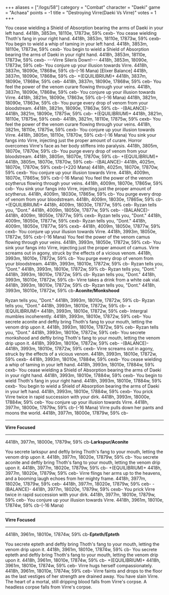 +++
aliases = ["/logs/58"]
category = "Combat"
character = "Daeki"
game = "Achaea"
points = -1
title = "Destroying Virre(Daeki Vs Virre)"
votes = 1
+++

You cease wielding a Shield of Absorption bearing the arms of Daeki in your left
hand.
4418h, 3853m, 18110e, 17873w, 59% cexb-
You cease wielding Thoth's fang in your right hand.
4418h, 3853m, 18110e, 17873w, 59% cexb-
You begin to wield a whip of taming in your left hand.
4418h, 3853m, 18110e, 17873w, 59% cexb-
You begin to wield a Shield of Absorption bearing the arms of Daeki in your 
right hand.
4418h, 3853m, 18110e, 17873w, 59% cexb-
---Virre Sileris Down!---
4418h, 3853m, 18090e, 17873w, 59% ceb-
You conjure up your illusion towards Virre.
4418h, 3837m, 18090e, 17868w, 59% cb-(-16 Mana)
[Elixer Balance] 
4418h, 3837m, 18090e, 17868w, 59% cb-
+(EQUILIBRIUM)+
4418h, 3837m, 18090e, 17868w, 59% ceb-
4418h, 3837m, 18090e, 17868w, 59% ceb-
You feel the power of the venom curare flowing through your veins.
4418h, 3837m, 18090e, 17868w, 59% ceb-
You conjure up your illusion towards Virre.
4418h, 3821m, 18090e, 17863w, 59% cb-(-16 Mana)
4418h, 3821m, 18090e, 17863w, 59% cb-
You purge every drop of venom from your bloodstream.
4418h, 3821m, 18090e, 17863w, 59% cb-
-(BALANCE)-
4418h, 3821m, 18090e, 17875w, 59% cxb-
+(EQUILIBRIUM)+
4418h, 3821m, 18110e, 17875w, 59% cexb-
4418h, 3821m, 18110e, 17875w, 59% cexb-
You feel the power of the venom curare flowing through your veins.
4418h, 3821m, 18110e, 17875w, 59% cexb-
You conjure up your illusion towards Virre.
4418h, 3805m, 18110e, 17870w, 59% cxb-(-16 Mana)
You sink your fangs into Virre, injecting just the proper amount of curare.
Horror overcomes Virre's face as her body stiffens into paralysis.
4418h, 3805m, 18070e, 17870w, 59% cb-
You purge every drop of venom from your bloodstream.
4418h, 3805m, 18070e, 17870w, 59% cb-
+(EQUILIBRIUM)+
4418h, 3805m, 18070e, 17870w, 59% ceb-
-(BALANCE)-
4418h, 4025m, 18070e, 17870w, 59% cexb-(+220 Mana)
4418h, 4025m, 18070e, 17870w, 59% cexb-
You conjure up your illusion towards Virre.
4418h, 4009m, 18070e, 17865w, 59% cxb-(-16 Mana)
You feel the power of the venom scytherus flowing through your veins.
4418h, 4009m, 18070e, 17865w, 59% cxb-
You sink your fangs into Virre, injecting just the proper amount of scytherus.
4418h, 4009m, 18030e, 17865w, 59% cb-
You purge every drop of venom from your bloodstream.
4418h, 4009m, 18030e, 17865w, 59% cb-
+(EQUILIBRIUM)+
4418h, 4009m, 18030e, 17877w, 59% ceb-
Ryzan tells you, "Dont."
4418h, 4009m, 18050e, 17877w, 59% ceb-
-(BALANCE)-
4418h, 4009m, 18050e, 17877w, 59% cexb-
Ryzan tells you, "Dont."
4418h, 4009m, 18050e, 17877w, 59% cexb-
Ryzan tells you, "Dont."
4418h, 4009m, 18050e, 17877w, 59% cexb-
4418h, 4009m, 18050e, 17877w, 59% cexb-
You conjure up your illusion towards Virre.
4418h, 3993m, 18050e, 17872w, 59% cxb-(-16 Mana)
You feel the power of the venom camus flowing through your veins.
4418h, 3993m, 18050e, 17872w, 59% cxb-
You sink your fangs into Virre, injecting just the proper amount of camus.
Virre screams out in agony, struck by the effects of a vicious venom.
4418h, 3993m, 18010e, 17872w, 59% cb-
You purge every drop of venom from your bloodstream.
4418h, 3993m, 18010e, 17872w, 59% cb-
Ryzan tells you, "Dont."
4418h, 3993m, 18010e, 17872w, 59% cb-
Ryzan tells you, "Dont."
4418h, 3993m, 18010e, 17872w, 59% cb-
Ryzan tells you, "Dont."
4418h, 3993m, 18010e, 17872w, 59% cb-
Virre takes a drink from a white oak vial.
4418h, 3993m, 18010e, 17872w, 59% cb-
Ryzan tells you, "Dont."
4418h, 3993m, 18010e, 17872w, 59% cb-**Aconite/Monkshood**

Ryzan tells you, "Dont."
4418h, 3993m, 18010e, 17872w, 59% cb-
Ryzan tells you, "Dont."
4418h, 3993m, 18010e, 17872w, 59% cb-
+(EQUILIBRIUM)+
4418h, 3993m, 18010e, 17872w, 59% ceb-
Intergral mumbles incoherently.
4418h, 3993m, 18010e, 17872w, 59% ceb-
You secrete aconite and deftly bring Thoth's fang to your mouth, letting the 
venom drip upon it.
4418h, 3993m, 18010e, 17872w, 59% ceb-
Ryzan tells you, "Dont."
4418h, 3993m, 18010e, 17872w, 59% ceb-
You secrete monkshood and deftly bring Thoth's fang to your mouth, letting the 
venom drip upon it.
4418h, 3993m, 18010e, 17872w, 59% ceb-
-(BALANCE)-
4418h, 3993m, 18010e, 17872w, 59% cexb-
Virre screams out in agony, struck by the effects of a vicious venom.
4418h, 3993m, 18010e, 17872w, 59% cexb-
4418h, 3993m, 18010e, 17884w, 59% cexb-
You cease wielding a whip of taming in your left hand.
4418h, 3993m, 18010e, 17884w, 59% cexb-
You cease wielding a Shield of Absorption bearing the arms of Daeki in your 
right hand.
4418h, 3993m, 18010e, 17884w, 59% cexb-
You begin to wield Thoth's fang in your right hand.
4418h, 3993m, 18010e, 17884w, 59% cexb-
You begin to wield a Shield of Absorption bearing the arms of Daeki in your left
hand.
4418h, 3993m, 18010e, 17884w, 59% cexb-
You prick Virre twice in rapid succession with your dirk.
4418h, 3993m, 18000e, 17884w, 59% ceb-
You conjure up your illusion towards Virre.
4418h, 3977m, 18000e, 17879w, 59% cb-(-16 Mana)
Virre pulls down her pants and moons the world.
4418h, 3977m, 18000e, 17879w, 59% cb-
**************
**Virre Focused**
**************
4418h, 3977m, 18000e, 17879w, 59% cb-**Larkspur/Aconite**

You secrete larkspur and deftly bring Thoth's fang to your mouth, letting the 
venom drip upon it.
4418h, 3977m, 18020e, 17879w, 59% cb-
You secrete aconite and deftly bring Thoth's fang to your mouth, letting the 
venom drip upon it.
4418h, 3977m, 18020e, 17879w, 59% cb-
+(EQUILIBRIUM)+
4418h, 3977m, 18020e, 17879w, 59% ceb-
Virre flings her arms up to the heavens, and a booming laugh echoes from her 
mighty frame.
4418h, 3977m, 18020e, 17879w, 59% ceb-
4418h, 3977m, 18020e, 17879w, 59% ceb-
-(BALANCE)-
4418h, 3977m, 18020e, 17879w, 59% cexb-
You prick Virre twice in rapid succession with your dirk.
4418h, 3977m, 18010e, 17879w, 59% ceb-
You conjure up your illusion towards Virre.
4418h, 3961m, 18010e, 17874w, 59% cb-(-16 Mana)
**************
**Virre Focused**
**************
4418h, 3961m, 18010e, 17874w, 59% cb-**Epteth/Epteth**

You secrete epteth and deftly bring Thoth's fang to your mouth, letting the 
venom drip upon it.
4418h, 3961m, 18010e, 17874w, 59% cb-
You secrete epteth and deftly bring Thoth's fang to your mouth, letting the 
venom drip upon it.
4418h, 3961m, 18010e, 17874w, 59% cb-
+(EQUILIBRIUM)+
4418h, 3961m, 18010e, 17874w, 59% ceb-
Virre hugs herself compassionately.
4418h, 3961m, 18010e, 17874w, 59% ceb-
Virre faints and drops to the floor as the last vestiges of her strength are 
drained away.
You have slain Virre.
The heart of a mortal, still dripping blood falls from Virre's corpse.
A headless corpse falls from Virre's corpse.